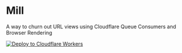 # Mill
A way to churn out URL views using Cloudflare Queue Consumers and Browser Rendering

[![Deploy to Cloudflare Workers](https://deploy.workers.cloudflare.com/button)](https://deploy.workers.cloudflare.com/?url=https://github.com/quacksire/mill)

